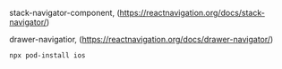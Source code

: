 stack-navigator-component, (https://reactnavigation.org/docs/stack-navigator/)

drawer-navigatior, (https://reactnavigation.org/docs/drawer-navigator/)

`npx pod-install ios`
